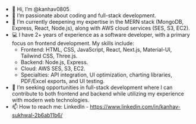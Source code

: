 - 👋 Hi, I’m @kanhav0805
- 👀 I’m passionate about coding and full-stack development.
- 🌱 I’m currently deepening my expertise in the MERN stack (MongoDB, Express, React, Node.js), along with AWS cloud services (SES, S3, EC2).
- 💻 I have 2+ years of experience as a software developer, with a primary focus on frontend development. My skills include:
  - Frontend: HTML, CSS, JavaScript, React, Next.js, Material-UI, Tailwind CSS, Three.js.
  - Backend: Node.js, Express.
  - Cloud: AWS SES, S3, EC2.
  - Specialties: API integration, UI optimization, charting libraries, PDF/Excel exports, and UI testing.
- 💞️ I’m seeking opportunities in full-stack development where I can contribute to both frontend and backend while utilizing my 
   experience with modern web technologies.
- 📫 How to reach me: LinkedIn - https://www.linkedin.com/in/kanhav-sukhwal-2b6ab11b6/

<!---
kanhav0805/kanhav0805 is a ✨ special ✨ repository because its `README.md` (this file) appears on your GitHub profile.
You can click the Preview link to take a look at your changes.
--->
